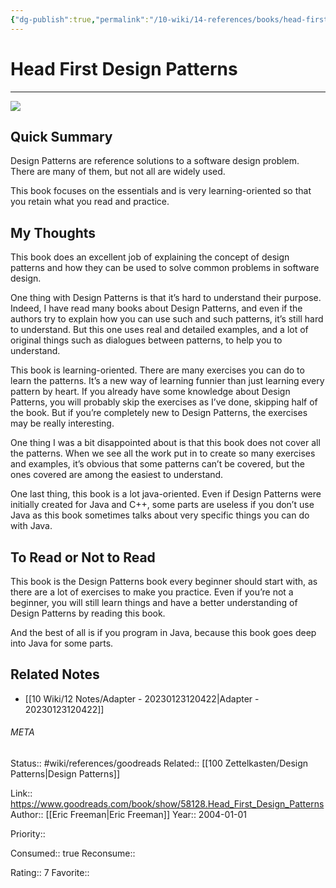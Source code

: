 ```yaml
---
{"dg-publish":true,"permalink":"/10-wiki/14-references/books/head-first-design-patterns-0596007124/","title":"Head First Design Patterns"}
---
```


# Head First Design Patterns
---
![](https://i.gr-assets.com/images/S/compressed.photo.goodreads.com/books/1408309444l/58128.jpg)


## Quick Summary

Design Patterns are reference solutions to a software design problem. There are many of them, but not all are widely used.

This book focuses on the essentials and is very learning-oriented so that you retain what you read and practice.

## My Thoughts

This book does an excellent job of explaining the concept of design patterns and how they can be used to solve common problems in software design.

One thing with Design Patterns is that it’s hard to understand their purpose. Indeed, I have read many books about Design Patterns, and even if the authors try to explain how you can use such and such patterns, it’s still hard to understand. But this one uses real and detailed examples, and a lot of original things such as dialogues between patterns, to help you to understand.

This book is learning-oriented. There are many exercises you can do to learn the patterns. It’s a new way of learning funnier than just learning every pattern by heart. If you already have some knowledge about Design Patterns, you will probably skip the exercises as I’ve done, skipping half of the book. But if you’re completely new to Design Patterns, the exercises may be really interesting.

One thing I was a bit disappointed about is that this book does not cover all the patterns. When we see all the work put in to create so many exercises and examples, it’s obvious that some patterns can’t be covered, but the ones covered are among the easiest to understand.

One last thing, this book is a lot java-oriented. Even if Design Patterns were initially created for Java and C++, some parts are useless if you don’t use Java as this book sometimes talks about very specific things you can do with Java.

## To Read or Not to Read

This book is the Design Patterns book every beginner should start with, as there are a lot of exercises to make you practice. Even if you’re not a beginner, you will still learn things and have a better understanding of Design Patterns by reading this book.

And the best of all is if you program in Java, because this book goes deep into Java for some parts.


## Related Notes
- [[10 Wiki/12 Notes/Adapter - 20230123120422\|Adapter - 20230123120422]]




###### META
Status:: #wiki/references/goodreads
Related:: [[100 Zettelkasten/Design Patterns\|Design Patterns]]

Link:: https://www.goodreads.com/book/show/58128.Head_First_Design_Patterns
Author:: [[Eric Freeman\|Eric Freeman]]
Year:: 2004-01-01

Priority:: 

Consumed:: true
Reconsume:: 

Rating:: 7
Favorite:: 
